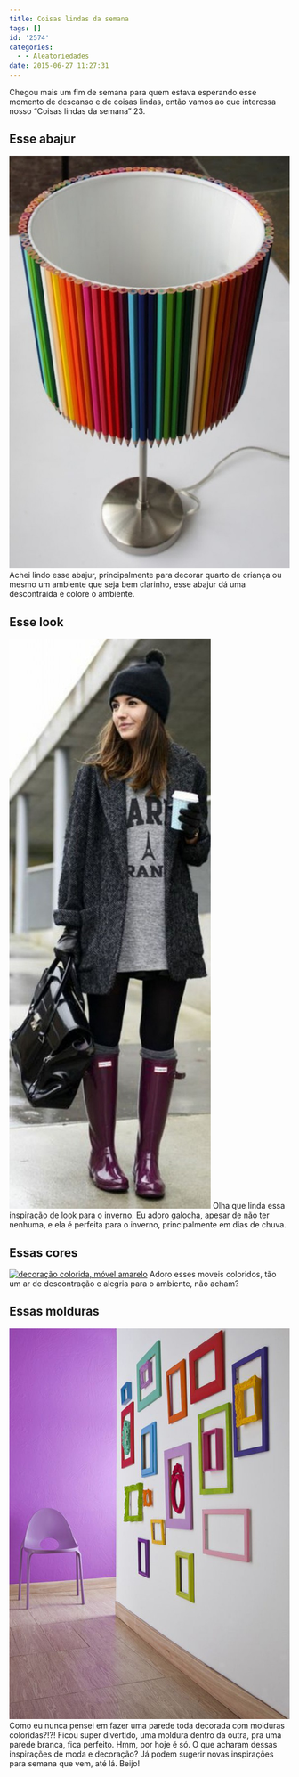 ```yaml
---
title: Coisas lindas da semana
tags: []
id: '2574'
categories:
  - - Aleatoriedades
date: 2015-06-27 11:27:31
---
```


Chegou mais um fim de semana para quem estava esperando esse momento de descanso e de coisas lindas, então vamos ao que interessa nosso “Coisas lindas da semana” 23.

## Esse abajur

[![abajur colorido, lapis de cor, abajur criativo](/images/2015/06/abajur-colorido-lapis-de-cor-abajur-criativo-696x1024.jpg)](/images/2015/06/abajur-colorido-lapis-de-cor-abajur-criativo.jpg) Achei lindo esse abajur, principalmente para decorar quarto de criança ou mesmo um ambiente que seja bem clarinho, esse abajur dá uma descontraída e colore o ambiente.

## Esse look

[![look de inverno com galocha](/images/2015/06/look-com-galocha-362x1024.jpg)](/images/2015/06/look-com-galocha.jpg) Olha que linda essa inspiração de look para o inverno. Eu adoro galocha, apesar de não ter nenhuma, e ela é perfeita para o inverno, principalmente em dias de chuva.

## Essas cores

[![decoração colorida, móvel amarelo ](/images/2015/06/móvel-amarelo-696x1024.jpg)](/images/2015/06/móvel-amarelo.jpg) Adoro esses moveis coloridos, tão um ar de descontração e alegria para o ambiente, não acham?

## Essas molduras

[![parede decorada com molduras](/images/2015/06/parede-decorada-com-molduras.jpg)](/images/2015/06/parede-decorada-com-molduras.jpg) Como eu nunca pensei em fazer uma parede toda decorada com molduras coloridas?!?! Ficou super divertido, uma moldura dentro da outra, pra uma parede branca, fica perfeito. Hmm, por hoje é só. O que acharam dessas inspirações de moda e decoração? Já podem sugerir novas inspirações para semana que vem, até lá. Beijo!
